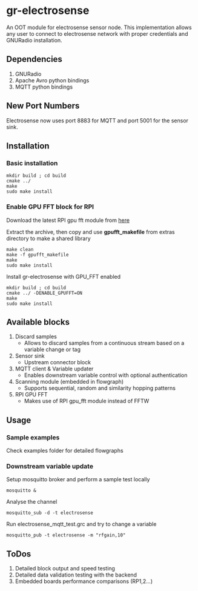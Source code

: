 # gr-electrosense
An OOT module for electrosense sensor node. This implementation allows any user to connect to electrosense network with proper credentials and GNURadio installation.

## Dependencies

1. GNURadio
2. Apache Avro python bindings
3. MQTT python bindings

## New Port Numbers
Electrosense now uses port 8883 for MQTT and port 5001 for the sensor sink. 

## Installation

### Basic installation

```
mkdir build ; cd build
cmake ../
make
sudo make install
```
### Enable GPU FFT block for RPI

Download the latest RPI gpu fft module from [here](http://www.aholme.co.uk/GPU_FFT/Main.htm "gpu_fft")

Extract the archive, then copy and  use **gpufft\_makefile** from extras directory to make a shared library

```
make clean
make -f gpufft_makefile
make 
sudo make install
```

Install gr-electrosense with GPU_FFT enabled 

```
mkdir build ; cd build
cmake ../ -DENABLE_GPUFFT=ON
make
sudo make install
```

## Available blocks
1. Discard samples 
	* Allows to discard samples from a continuous stream based on a variable change or tag
2. Sensor sink
	* Upstream connector block
3. MQTT client & Variable updater
	* Enables downstream variable control with optional authentication
4. Scanning module (embedded in flowgraph)
	* Supports sequential, random and similarity hopping patterns
5. RPI GPU FFT
	* Makes use of RPI gpu_fft module instead of FFTW

## Usage

### Sample examples
Check examples folder for detailed flowgraphs

### Downstream variable update
Setup mosquitto broker and perform a sample test locally 
```
mosquitto &
```
Analyse the channel 
```
mosquitto_sub -d -t electrosense
```
Run electrosense_mqtt_test.grc and try to change a variable 
```
mosquitto_pub -t electrosense -m "rfgain,10"
```

## ToDos

1. Detailed block output and speed testing
2. Detailed data validation testing with the backend
3. Embedded boards performance comparisons (RP1,2...)
